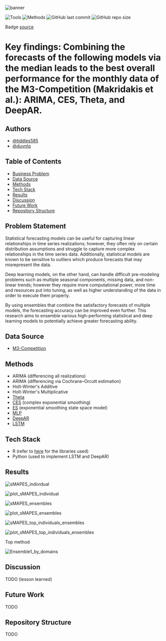 ![banner](assets/HELM_banner.png)

![Tools](https://img.shields.io/badge/Tools-R%20Python-lightgrey)
![Methods](https://img.shields.io/badge/Methods-ARIMA%20ES%20Theta%20LSTM%20MLP%20DeepAR-red)
![GitHub last commit](https://img.shields.io/github/last-commit/tiddles585/Capstone)
![GitHub repo size](https://img.shields.io/github/repo-size/tiddles585/Capstone)


Badge [source](https://shields.io/)

# Key findings: Combining the forecasts of the following models via the median leads to the best overall performance for the monthly data of the M3-Competition (Makridakis et al.): ARIMA, CES, Theta, and DeepAR.

## Authors

- [@tiddles585](https://github.com/tiddles585)
- [@duynlq](https://github.com/duynlq)

## Table of Contents

  - [Business Problem](#business-problem)
  - [Data Source](#data-source)
  - [Methods](#methods)
  - [Tech Stack](#tech-stack)
  - [Results](#results)
  - [Discussion](#discussion)
  - [Future Work](#future-work)
  - [Repository Structure](#repository-structure)

## Problem Statement

Statistical forecasting models can be useful for capturing linear relationships in time series realizations; however, they often rely on certain distribution assumptions and struggle to capture more complex relationships in the time series data. Additionally, statistical models are known to be sensitive to outliers which produce forecasts that may misrepresent the data. 

Deep learning models, on the other hand, can handle difficult pre-modeling problems such as multiple seasonal components, missing data, and non-linear trends; however they require more computational power, more time and resources put into tuning, as well as higher understanding of the data in order to execute them properly.

By using ensembles that combine the satisfactory forecasts of multiple models, the forecasting accuracy can be improved even further. This research aims to ensemble various high-performing statistical and deep learning models to potentially achieve greater forecasting ability.

## Data Source

- [M3-Competition](https://forecasters.org/resources/time-series-data/m3-competition/)

## Methods

- ARIMA (differencing all realizations)
- ARIMA (differencing via Cochrane–Orcutt estimation)
- Holt-Winter's Additive
- Holt-Winter's Multiplicative
- [Theta](https://www.sciencedirect.com/science/article/abs/pii/S0169207000000662)
- [CES](https://onlinelibrary.wiley.com/doi/full/10.1002/nav.22074) (complex exponential smoothing)
- [ES](https://www.sciencedirect.com/science/article/abs/pii/S0169207001001108) (exponential smoothing state space model)
- [MLP](https://kourentzes.com/forecasting/2019/01/16/tutorial-for-the-nnfor-r-package/)
- [DeepAR](https://www.sciencedirect.com/science/article/pii/S0169207019301888)
- [LSTM](https://doi.org/10.1162/neco.1997.9.8.1735)
  
## Tech Stack
- R (refer to [here](https://github.com/tiddles585/Capstone/blob/duy_branch/R/Functions.R) for the libraries used)
- Python (used to implement LSTM and DeepAR)

## Results

![sMAPES_individual](assets/sMAPES_individual.png)

![plot_sMAPES_individual](assets/plot_sMAPES_individual.png)

![sMAPES_ensembles](assets/sMAPES_ensembles.png)

![plot_sMAPES_ensembles](assets/plot_sMAPES_ensembles.png)

![sMAPES_top_individuals_ensembles](assets/sMAPES_top_individuals_ensembles.png)

![plot_sMAPES_top_individuals_ensembles](assets/plot_sMAPES_top_individuals_ensembles.png)

Top method

![Ensemble1_by_domains](assets/Ensemble1_by_domains.png)

## Discussion
TODO (lesson learned)

## Future Work
TODO

## Repository Structure
TODO
